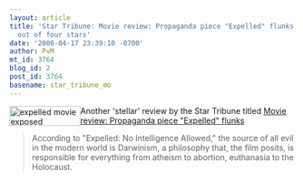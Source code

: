 ```yaml
---
layout: article
title: 'Star Tribune: Movie review: Propaganda piece "Expelled" flunks giving it 1/2
  out of four stars'
date: '2008-04-17 23:39:10 -0700'
author: PvM
mt_id: 3764
blog_id: 2
post_id: 3764
basename: star_tribune_mo
---
```

<a href="http://www.expelledexposed.com/"><img src="http://pandasthumb.org/archives/banner-thumb-125x35.jpg" alt="expelled movie exposed" width="125" height="35" style="float:left;" /></a>Another 'stellar' review by the Star Tribune titled [Movie review: Propaganda piece "Expelled" flunks](http://www.startribune.com/entertainment/movies/17856474.html)

> According to "Expelled: No Intelligence Allowed," the source of all evil in the modern world is Darwinism, a philosophy that, the film posits, is responsible for everything from atheism to abortion, euthanasia to the Holocaust.
